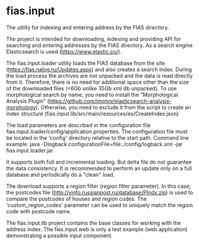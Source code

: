 # fias.input
The utility for indexing and entering address by the FIAS directory.

The project is intended for downloading, indexing and providing API for searching and entering addresses by the FIAS directory.
As a search engine Elasticsearch is used (https://www.elastic.co/).

The fias.input.loader utility loads the FIAS database from the site (https://fias.nalog.ru/Updates.aspx) and also creates a search index.
During the load process the archives are not unpacked and the data is read directly from it.
Therefore, there is no need for additional space other than the size of the downloaded files (<6Gb unlike 35Gb xml db unpacked).
To use morphological search by name, you need to install the "Morphological Analysis Plugin" (https://github.com/imotov/elasticsearch-analysis-morphology).
Otherwise, you need to exclude it from the script to create an index structure (fias.input.lib/src/main/resources/es/CreateIndex.json)

The load parameters are described in the configuration file fias.input.loader/config/application.properties.
The configuration file must be located in the 'config' directory relative to the start path.
Command line example: java -Dlogback.configurationFile=file:./config/logback.xml -jar fias.input.loader.jar

It supports both full and incremental loading. But delta file do not guarantee the data consistency.
It is recommended to perform an update only on a full database and periodically do a "clean" load.

The download supports a region filter (region.filter parameter).
In this case, the postcodes file (http://vinfo.russianpost.ru/database/PIndx.zip) is used to compare the postcodes of houses and region codes.
The 'custom_region_codes' parameter can be used to uniquely match the region code with postcode name.

The fias.input.lib project contains the base classes for working with the address index.
The fias.input.web is only a test example (web application) demonstrating a possible input component.
